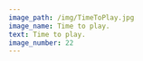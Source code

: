 ```yaml
---
image_path: /img/TimeToPlay.jpg
image_name: Time to play.
text: Time to play.
image_number: 22
---
```

